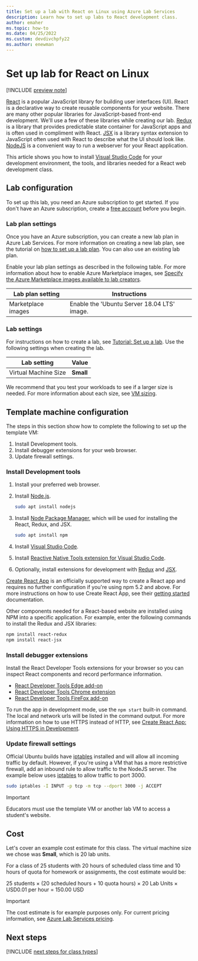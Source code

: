 ```yaml
---
title: Set up a lab with React on Linux using Azure Lab Services
description: Learn how to set up labs to React development class. 
author: emaher
ms.topic: how-to
ms.date: 04/25/2022
ms.custom: devdivchpfy22
ms.author: enewman
---
```


# Set up lab for React on Linux

[!INCLUDE [preview note](./includes/lab-services-new-update-focused-article.md)]

[React](https://reactjs.org/) is a popular JavaScript library for building user interfaces (UI). React is a declarative way to create reusable components for your website. There are many other popular libraries for JavaScript-based front-end development. We'll use a few of these libraries while creating our lab. [Redux](https://redux.js.org/) is a library that provides predictable state container for JavaScript apps and is often used in compliment with React. [JSX](https://reactjs.org/docs/introducing-jsx.html) is a library syntax extension to JavaScript often used with React to describe what the UI should look like. [NodeJS](https://nodejs.org/) is a convenient way to run a webserver for your React application.

This article shows you how to install [Visual Studio Code](https://code.visualstudio.com/) for your development environment, the tools, and libraries needed for a React web development class.

## Lab configuration

To set up this lab, you need an Azure subscription to get started. If you don't have an Azure subscription, create a [free account](https://azure.microsoft.com/free/) before you begin.

### Lab plan settings

Once you have an Azure subscription, you can create a new lab plan in Azure Lab Services. For more information on creating a new lab plan, see the tutorial on [how to set up a lab plan](./tutorial-setup-lab-plan.md). You can also use an existing lab plan.

Enable your lab plan settings as described in the following table. For more information about how to enable Azure Marketplace images, see [Specify the Azure Marketplace images available to lab creators](./specify-marketplace-images.md).

| Lab plan setting | Instructions |
| ----------- | ------------ |  
| Marketplace images | Enable the 'Ubuntu Server 18.04 LTS' image. |

### Lab settings

For instructions on how to create a lab, see [Tutorial: Set up a lab](tutorial-setup-lab.md). Use the following settings when creating the lab.

| Lab setting | Value |
| ------------ | ------------------ |
| Virtual Machine Size | **Small** |

We recommend that you test your workloads to see if a larger size is needed. For more information about each size, see [VM sizing](administrator-guide.md#vm-sizing).

## Template machine configuration

The steps in this section show how to complete the following to set up the template VM:

1. Install Development tools.
1. Install debugger extensions for your web browser.
1. Update firewall settings.

### Install Development tools

1. Install your preferred web browser.  
1. Install [Node.js](https://nodejs.org).

    ```bash
    sudo apt install nodejs
    ```

1. Install [Node Package Manager](https://www.npmjs.com/), which will be used for installing the React, Redux, and JSX.

    ```bash
    sudo apt install npm
    ```

1. Install [Visual Studio Code](https://code.visualstudio.com/docs/setup/linux).
1. Install [Reactive Native Tools extension for Visual Studio Code](https://marketplace.visualstudio.com/items?itemName=msjsdiag.vscode-react-native).
1. Optionally, install extensions for development with [Redux](https://marketplace.visualstudio.com/search?term=Redux&target=VSCode&category=All%20categories&sortBy=Relevance) and [JSX](https://marketplace.visualstudio.com/search?term=JSX&target=VSCode&category=All%20categories&sortBy=Relevance).

[Create React App](https://create-react-app.dev/) is an officially supported way to create a React app and requires no further configuration if you're using npm 5.2 and above. For more instructions on how to use Create React App, see their [getting started](https://create-react-app.dev/docs/getting-started) documentation.

Other components needed for a React-based website are installed using NPM into a specific application. For example, enter the following commands to install the Redux and JSX libraries:

```bash
npm install react-redux
npm install react-jsx
```

### Install debugger extensions

Install the React Developer Tools extensions for your browser so you can inspect React components and record performance information.  

- [React Developer Tools Edge add-on](https://microsoftedge.microsoft.com/addons/detail/react-developer-tools/gpphkfbcpidddadnkolkpfckpihlkkil)
- [React Developer Tools Chrome extension](https://chrome.google.com/webstore/detail/react-developer-tools/fmkadmapgofadopljbjfkapdkoienihi)
- [React Developer Tools FireFox add-on](https://addons.mozilla.org/firefox/addon/react-devtools/)

To run the app in development mode, use the `npm start` built-in command. The local and network urls will be listed in the command output. For more information on how to use HTTPS instead of HTTP, see [Create React App: Using HTTPS in Development](https://create-react-app.dev/docs/using-https-in-development).

### Update firewall settings

Official Ubuntu builds have [iptables](https://help.ubuntu.com/community/IptablesHowTo) installed and will allow all incoming traffic by default. However, if you're using a VM that has a more restrictive firewall, add an inbound rule to allow traffic to the NodeJS server. The example below uses [iptables](https://help.ubuntu.com/community/IptablesHowTo) to allow traffic to port 3000.

```bash
sudo iptables -I INPUT -p tcp -m tcp --dport 3000 -j ACCEPT
```

>[!IMPORTANT]
>Educators must use the template VM or another lab VM to access a student's website.

## Cost

Let's cover an example cost estimate for this class. The virtual machine size we chose was **Small**, which is 20 lab units.

For a class of 25 students with 20 hours of scheduled class time and 10 hours of quota for homework or assignments, the cost estimate would be:

25 students &times; (20 scheduled hours + 10 quota hours) &times; 20 Lab Units &times; USD0.01 per hour = 150.00 USD

> [!IMPORTANT]
> The cost estimate is for example purposes only. For current pricing information, see [Azure Lab Services pricing](https://azure.microsoft.com/pricing/details/lab-services/).

## Next steps

[!INCLUDE [next steps for class types](./includes/lab-services-class-type-next-steps.md)]
